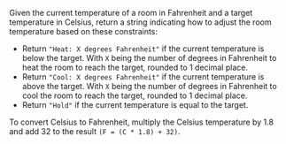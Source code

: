Given the current temperature of a room in Fahrenheit and a target temperature in Celsius, return a string indicating how to adjust the room temperature based on these constraints:

- Return ``"Heat: X degrees Fahrenheit"`` if the current temperature is below the target. With ``X`` being the number of degrees in Fahrenheit to heat the room to reach the target, rounded to 1 decimal place.
- Return ``"Cool: X degrees Fahrenheit"`` if the current temperature is above the target. With ``X`` being the number of degrees in Fahrenheit to cool the room to reach the target, rounded to 1 decimal place.
- Return ``"Hold"`` if the current temperature is equal to the target.

To convert Celsius to Fahrenheit, multiply the Celsius temperature by 1.8 and add 32 to the result ``(F = (C * 1.8) + 32)``.

